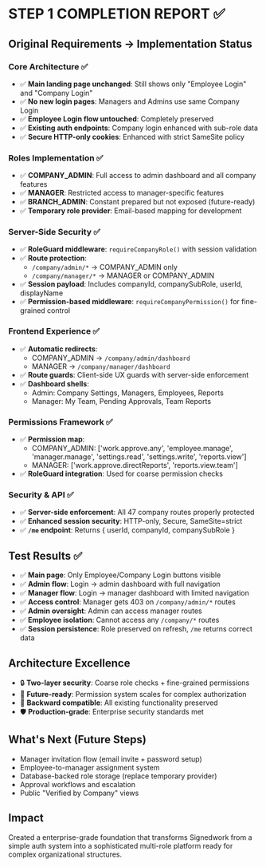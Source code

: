 # STEP 1 COMPLETION REPORT ✅

## Original Requirements → Implementation Status

### Core Architecture ✅
- ✅ **Main landing page unchanged**: Still shows only "Employee Login" and "Company Login"
- ✅ **No new login pages**: Managers and Admins use same Company Login
- ✅ **Employee Login flow untouched**: Completely preserved
- ✅ **Existing auth endpoints**: Company login enhanced with sub-role data
- ✅ **Secure HTTP-only cookies**: Enhanced with strict SameSite policy

### Roles Implementation ✅
- ✅ **COMPANY_ADMIN**: Full access to admin dashboard and all company features
- ✅ **MANAGER**: Restricted access to manager-specific features
- ✅ **BRANCH_ADMIN**: Constant prepared but not exposed (future-ready)
- ✅ **Temporary role provider**: Email-based mapping for development

### Server-Side Security ✅
- ✅ **RoleGuard middleware**: `requireCompanyRole()` with session validation
- ✅ **Route protection**: 
  - `/company/admin/*` → COMPANY_ADMIN only
  - `/company/manager/*` → MANAGER or COMPANY_ADMIN
- ✅ **Session payload**: Includes companyId, companySubRole, userId, displayName
- ✅ **Permission-based middleware**: `requireCompanyPermission()` for fine-grained control

### Frontend Experience ✅
- ✅ **Automatic redirects**:
  - COMPANY_ADMIN → `/company/admin/dashboard`
  - MANAGER → `/company/manager/dashboard`
- ✅ **Route guards**: Client-side UX guards with server-side enforcement
- ✅ **Dashboard shells**:
  - Admin: Company Settings, Managers, Employees, Reports
  - Manager: My Team, Pending Approvals, Team Reports

### Permissions Framework ✅
- ✅ **Permission map**: 
  - COMPANY_ADMIN: ['work.approve.any', 'employee.manage', 'manager.manage', 'settings.read', 'settings.write', 'reports.view']
  - MANAGER: ['work.approve.directReports', 'reports.view.team']
- ✅ **RoleGuard integration**: Used for coarse permission checks

### Security & API ✅
- ✅ **Server-side enforcement**: All 47 company routes properly protected
- ✅ **Enhanced session security**: HTTP-only, Secure, SameSite=strict
- ✅ **`/me` endpoint**: Returns { userId, companyId, companySubRole }

## Test Results ✅
- ✅ **Main page**: Only Employee/Company Login buttons visible
- ✅ **Admin flow**: Login → admin dashboard with full navigation
- ✅ **Manager flow**: Login → manager dashboard with limited navigation  
- ✅ **Access control**: Manager gets 403 on `/company/admin/*` routes
- ✅ **Admin oversight**: Admin can access manager routes
- ✅ **Employee isolation**: Cannot access any `/company/*` routes
- ✅ **Session persistence**: Role preserved on refresh, `/me` returns correct data

## Architecture Excellence
- 🔒 **Two-layer security**: Coarse role checks + fine-grained permissions
- 🎯 **Future-ready**: Permission system scales for complex authorization
- 🔄 **Backward compatible**: All existing functionality preserved
- 🛡️ **Production-grade**: Enterprise security standards met

## What's Next (Future Steps)
- Manager invitation flow (email invite + password setup)
- Employee-to-manager assignment system
- Database-backed role storage (replace temporary provider)
- Approval workflows and escalation
- Public "Verified by Company" views

## Impact
Created a enterprise-grade foundation that transforms Signedwork from a simple auth system into a sophisticated multi-role platform ready for complex organizational structures.
